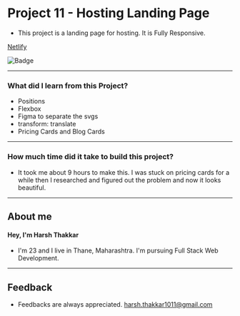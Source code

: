 # **Project 11 - Hosting Landing Page**

- This project is a landing page for hosting. It is Fully Responsive.

[Netlify](https://hosting-landing-page-harshcodes.netlify.app)

![Badge](https://img.shields.io/badge/Netlify-Link-green)

---

### **What did I learn from this Project?**

- Positions
- Flexbox
- Figma to separate the svgs
- transform: translate
- Pricing Cards and Blog Cards

---

### **How much time did it take to build this project?**

- It took me about 9 hours to make this. I was stuck on pricing cards for a while then I researched and figured out the problem and now it looks beautiful.

---

## **About me**

#### **Hey, I'm Harsh Thakkar**

- I'm 23 and I live in Thane, Maharashtra. I'm pursuing Full Stack Web Development.

---

## **Feedback**
- Feedbacks are always appreciated. harsh.thakkar1011@gmail.com